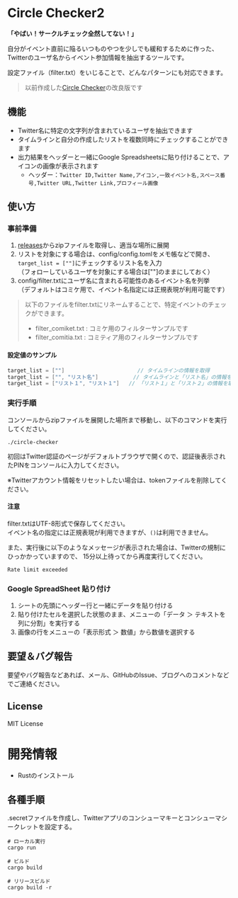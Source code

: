 # Circle Checker2

**「やばい！サークルチェック全然してない！」**

自分がイベント直前に陥るいつものやつを少しでも緩和するために作った、
Twitterのユーザ名からイベント参加情報を抽出するツールです。

設定ファイル（filter.txt）をいじることで、どんなパターンにも対応できます。

> 以前作成した[Circle Checker](https://github.com/seriwb/circle-checker)の改良版です


## 機能

- Twitter名に特定の文字列が含まれているユーザを抽出できます
- タイムラインと自分の作成したリストを複数同時にチェックすることができます
- 出力結果をヘッダーと一緒にGoogle Spreadsheetsに貼り付けることで、アイコンの画像が表示されます
  - ヘッダー：`Twitter ID,Twitter Name,アイコン,一致イベント名,スペース番号,Twitter URL,Twitter Link,プロフィール画像`


## 使い方

### 事前準備

1. [releases](https://github.com/seriwb/circle-checker2/releases/latest)からzipファイルを取得し、適当な場所に展開
2. リストを対象にする場合は、config/config.tomlをメモ帳などで開き、`target_list = [""]`にチェックするリスト名を入力  
（フォローしているユーザを対象にする場合は[""]のままにしておく）
3. config/filter.txtにユーザ名に含まれる可能性のあるイベント名を列挙  
（デフォルトはコミケ用で、イベント名指定には正規表現が利用可能です） 
> 以下のファイルをfilter.txtにリネームすることで、特定イベントのチェックができます。
> - filter_comiket.txt : コミケ用のフィルターサンプルです
> - filter_comitia.txt : コミティア用のフィルターサンプルです

#### 設定値のサンプル

```groovy
target_list = [""]                       // タイムラインの情報を取得
target_list = ["", "リスト名"]           // タイムラインと「リスト名」の情報を取得
target_list = ["リスト１", "リスト１"]   // 「リスト１」と「リスト２」の情報を取得
```


### 実行手順

コンソールからzipファイルを展開した場所まで移動し、以下のコマンドを実行してください。

```
./circle-checker
```

初回はTwitter認証のページがデフォルトブラウザで開くので、認証後表示されたPINをコンソールに入力してください。

※Twitterアカウント情報をリセットしたい場合は、tokenファイルを削除してください。


#### 注意

filter.txtはUTF-8形式で保存してください。  
イベント名の指定には正規表現が利用できますが、`()`は利用できません。

また、実行後に以下のようなメッセージが表示された場合は、Twitterの規制にひっかかっていますので、
15分以上待ってから再度実行してください。

```
Rate limit exceeded
```


### Google SpreadSheet 貼り付け

1. シートの先頭にヘッダー行と一緒にデータを貼り付ける
2. 貼り付けたセルを選択した状態のまま、メニューの「データ ＞ テキストを列に分割」を実行する
3. 画像の行をメニューの「表示形式 ＞ 数値」から数値を選択する




## 要望＆バグ報告

要望やバグ報告などあれば、メール、GitHubのIssue、ブログへのコメントなどでご連絡ください。


## License

MIT License



# 開発情報

- Rustのインストール

## 各種手順

.secretファイルを作成し、Twitterアプリのコンシューマキーとコンシューマシークレットを設定する。

```
# ローカル実行
cargo run

# ビルド
cargo build

# リリースビルド
cargo build -r
```
